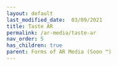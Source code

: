 ```yaml
---
layout: default
last_modified_date:  03/09/2021
title: Taste AR
permalink: /ar-media/taste-ar
nav_order: 5
has_children: true
parent: Forms of AR Media (Soon ™)
---
```


